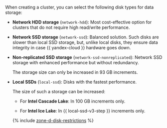 When creating a cluster, you can select the following disk types for data storage:

* **Network HDD storage** (`network-hdd`): Most cost-effective option for clusters that do not require high read/write performance.
* **Network SSD storage** (`network-ssd`): Balanced solution. Such disks are slower than local SSD storage, but, unlike local disks, they ensure data integrity in case {{ yandex-cloud }} hardware goes down.
* **Non-replicated SSD storage** (`network-ssd-nonreplicated`): Network SSD storage with enhanced performance but without redundancy.

   The storage size can only be increased in 93 GB increments.

* **Local SSDs** (`local-ssd`): Disks with the fastest performance.

   The size of such a storage can be increased:

   * For **Intel Cascade Lake**: In 100 GB increments only.

   * For **Intel Ice Lake**: In {{ local-ssd-v3-step }} increments only.

   {% include [zone-d-disk-restrictions](../ru-central1-d-local-ssd.md) %}


